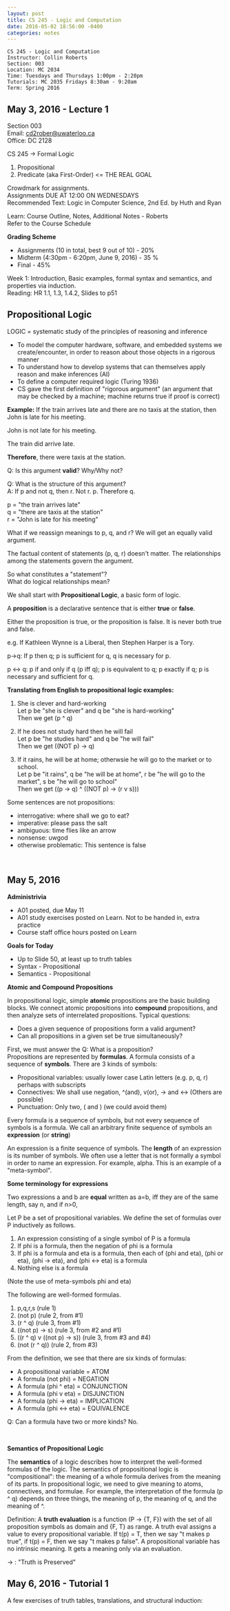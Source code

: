 ```yaml
---
layout: post
title: CS 245 - Logic and Computation
date: 2016-05-02 18:56:00 -0400
categories: notes
--- 
```


    CS 245 - Logic and Computation
    Instructor: Collin Roberts
    Section: 003
    Location: MC 2034
    Time: Tuesdays and Thursdays 1:00pm - 2:20pm
    Tutorials: MC 2035 Fridays 8:30am - 9:20am
    Term: Spring 2016
    

May 3, 2016 - Lecture 1
-----------------------

Section 003  
Email: cd2rober@uwaterloo.ca  
Office: DC 2128

CS 245 -> Formal Logic

1) Propositional  
2) Predicate (aka First-Order) <= THE REAL GOAL

Crowdmark for assignments.  
Assignments DUE AT 12:00 ON WEDNESDAYS  
Recommended Text: Logic in Computer Science, 2nd Ed. by Huth and Ryan

Learn: Course Outline, Notes, Additional Notes - Roberts  
Refer to the Course Schedule

**Grading Scheme**

+ Assignments (10 in total, best 9 out of 10) - 20%  
+ Midterm (4:30pm - 6:20pm, June 9, 2016) - 35 %  
+ Final - 45%

Week 1: Introduction, Basic examples, formal syntax and semantics, and properties via induction.  
Reading: HR 1.1, 1.3, 1.4.2, Slides to p51

## Propositional Logic ##

LOGIC = systematic study of the principles of reasoning and inference

+ To model the computer hardware, software, and embedded systems we create/encounter, in order to reason about those objects in a rigorous manner
+ To understand how to develop systems that can themselves apply reason and make inferences (AI)
+ To define a computer required logic (Turing 1936)
+ CS gave the first definition of "rigorous argument" (an argument that may be checked by a machine; machine returns true if proof is correct)

**Example:** If the train arrives late and there are no taxis at the station, then John is late for his meeting.

John is not late for his meeting.

The train did arrive late.

__Therefore__, there were taxis at the station.

Q: Is this argument __valid__? Why/Why not?

Q: What is the structure of this argument?  
A: If p and not q, then r. Not r. p. Therefore q.

p = "the train arrives late"  
q = "there are taxis at the station"  
r = "John is late for his meeting"  

What if we reassign meanings to p, q, and r? We will get an equally valid argument.

The factual content of statements (p, q, r) doesn't matter. The relationships among the statements govern the argument.

So what constitutes a "statement"?  
What do logical relationships mean?

We shall start with **Propositional Logic**, a basic form of logic.

A **proposition** is a declarative sentence that is either **true** or **false**.

Either the proposition is true, or the proposition is false. It is never both true and false.

e.g. If Kathleen Wynne is a Liberal, then Stephen Harper is a Tory.

p->q: If p then q; p is sufficient for q, q is necessary for p.

p <-> q: p if and only if q (p iff q); p is equivalent to q; p exactly if q; p is necessary and sufficient for q.

**Translating from English to propositional logic examples:**

1. She is clever and hard-working  
Let p be "she is clever" and q be "she is hard-working"  
Then we get (p ^ q)

2. If he does not study hard then he will fail  
Let p be "he studies hard" and q be "he will fail"  
Then we get ((NOT p) -> q)

3. If it rains, he will be at home; otherwsie he will go to the market or to school.  
Let p be "it rains", q be "he will be at home", r be "he will go to the market", s be "he will go to school"  
Then we get ((p -> q) ^ ((NOT p) -> (r v s)))

Some sentences are not propositions:

+ interrogative: where shall we go to eat?
+ imperative: please pass the salt
+ ambiguous: time flies like an arrow
+ nonsense: uwgod
+ otherwise problematic: This sentence is false

<br />

May 5, 2016
---

**Administrivia**

+ A01 posted, due May 11  
+ A01 study exercises posted on Learn. Not to be handed in, extra practice  
+ Course staff office hours posted on Learn  

**Goals for Today**

+ Up to Slide 50, at least up to truth tables
+ Syntax - Propositional  
+ Semantics - Propositional

**Atomic and Compound Propositions**

In propositional logic, simple **atomic** propositions are the basic building blocks. We connect atomic propositions into **compound** propositions, and then analyze sets of interrelated propositions. Typical questions:  

+ Does a given sequence of propositions form a valid argument?  
+ Can all propositions in a given set be true simultaneously?

First, we must answer the Q: What is a proposition?  
Propositions are represented by **formulas**. A formula consists of a sequence of **symbols**. There are 3 kinds of symbols:

+ Propositional variables: usually lower case Latin  letters (e.g. p, q, r) perhaps with subscripts  
+ Connectives: We shall use negation, ^(and), v(or), -> and <-> (Others are possible)  
+ Punctuation: Only two, ( and ) (we could avoid them)

Every formula is a sequence of symbols, but not every sequence of symbols is a formula. We call an arbitrary finite sequence of symbols an **expression** (or **string**)

An expression is a finite sequence of symbols. The **length** of an expression is its number of symbols. We often use a letter that is not formally a symbol in order to name an expression. For example, alpha. This is an example of a "meta-symbol".

**Some terminology for expressions**

Two expressions a and b are **equal** written as a=b, iff they are of the same length, say n, and if n>0, 

Let P be a set of propositional variables. We define the set of formulas over P inductively as follows.

1. An expression consisting of a single symbol of P is a formula  
2. If phi is a formula, then the negation of phi is a formula  
3. If phi is a formula and eta is a formula, then each of (phi and eta), (phi or eta), (phi -> eta), and (phi <-> eta) is a formula
4. Nothing else is a formula

(Note the use of meta-symbols phi and eta)

The following are well-formed formulas.

1. p,q,r,s (rule 1)
2. (not p) (rule 2, from #1)
3. (r ^ q) (rule 3, from #1)
4. ((not p) -> s) (rule 3, from #2 and #1)
5. ((r ^ q) v ((not p) -> s)) (rule 3, from #3 and #4)
6. (not (r ^ q)) (rule 2, from #3)

From the definition, we see that there are six kinds of formulas:

+ A propositional variable = ATOM 
+ A formula (not phi) = NEGATION
+ A formula (phi ^ eta) = CONJUNCTION
+ A formula (phi v eta) = DISJUNCTION
+ A formula (phi -> eta) = IMPLICATION
+ A formula (phi <-> eta) = EQUIVALENCE

Q: Can a formula have two or more kinds? No.

<br />

**Semantics of Propositional Logic**

The **semantics** of a logic describes how to interpret the well-formed formulas of the logic. The semantics of propositional logic is "compositional": the meaning of a whole formula derives from the meaning of its parts. In propositional logic, we need to give meaning to atoms, connectives, and formulae. For example, the interpretation of the formula (p ^ q) depends on three things, the meaning of p, the meaning of q, and the meaning of ^.

Definition: A **truth evaluation** is a function (P -> {T, F}) with the set of all proposition symbols as domain and {F, T} as range. A truth eval assigns a value to every propositional variable. If t(p) = T, then we say "t makes p true", if t(p) = F, then we say "t makes p false". A propositional variable has no intrinsic meaning. It gets a meaning only via an evaluation.

-> : "Truth is Preserved"

May 6, 2016 - Tutorial 1
---

A few exercises of truth tables, translations, and structural induction:

